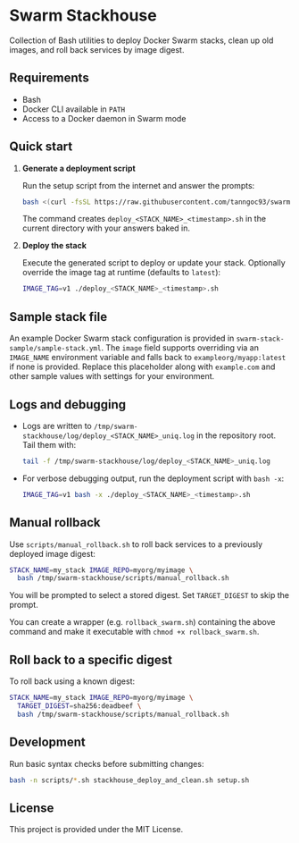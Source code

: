 # Swarm Stackhouse

Collection of Bash utilities to deploy Docker Swarm stacks, clean up old images, and roll back services by image digest.

## Requirements

- Bash
- Docker CLI available in `PATH`
- Access to a Docker daemon in Swarm mode

## Quick start

1. **Generate a deployment script**

   Run the setup script from the internet and answer the prompts:

   ```bash
   bash <(curl -fsSL https://raw.githubusercontent.com/tanngoc93/swarm-stackhouse/main/setup.sh)
   ```

   The command creates `deploy_<STACK_NAME>_<timestamp>.sh` in the current directory with your answers baked in.

2. **Deploy the stack**

   Execute the generated script to deploy or update your stack. Optionally override the image tag at runtime (defaults to `latest`):

   ```bash
   IMAGE_TAG=v1 ./deploy_<STACK_NAME>_<timestamp>.sh
   ```

## Sample stack file

An example Docker Swarm stack configuration is provided in `swarm-stack-sample/sample-stack.yml`.
The `image` field supports overriding via an `IMAGE_NAME` environment variable and falls back to
`exampleorg/myapp:latest` if none is provided. Replace this placeholder along with `example.com`
and other sample values with settings for your environment.

## Logs and debugging

* Logs are written to `/tmp/swarm-stackhouse/log/deploy_<STACK_NAME>_uniq.log` in the repository root. Tail them with:

  ```bash
  tail -f /tmp/swarm-stackhouse/log/deploy_<STACK_NAME>_uniq.log
  ```

* For verbose debugging output, run the deployment script with `bash -x`:

  ```bash
  IMAGE_TAG=v1 bash -x ./deploy_<STACK_NAME>_<timestamp>.sh
  ```

## Manual rollback

Use `scripts/manual_rollback.sh` to roll back services to a previously deployed image digest:

```bash
STACK_NAME=my_stack IMAGE_REPO=myorg/myimage \
  bash /tmp/swarm-stackhouse/scripts/manual_rollback.sh
```

You will be prompted to select a stored digest. Set `TARGET_DIGEST` to skip the prompt.

You can create a wrapper (e.g. `rollback_swarm.sh`) containing the above command and make it executable with `chmod +x rollback_swarm.sh`.

## Roll back to a specific digest

To roll back using a known digest:

```bash
STACK_NAME=my_stack IMAGE_REPO=myorg/myimage \
  TARGET_DIGEST=sha256:deadbeef \
  bash /tmp/swarm-stackhouse/scripts/manual_rollback.sh
```

## Development

Run basic syntax checks before submitting changes:

```bash
bash -n scripts/*.sh stackhouse_deploy_and_clean.sh setup.sh
```

## License

This project is provided under the MIT License.
